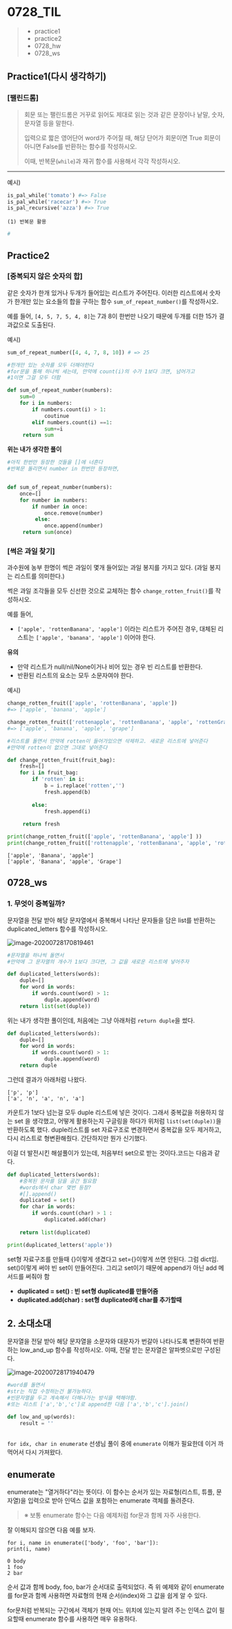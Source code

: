 # 0728_TIL

> - practice1
> - practice2
> - 0728_hw
> - 0728_ws



## Practice1(다시 생각하기)

### [팰린드롬]

> 회문 또는 팰린드롬은 거꾸로 읽어도 제대로 읽는 것과 같은 문장이나 낱말, 숫자, 문자열 등을 말한다.
>
> 입력으로 짧은 영어단어 word가 주어질 때, 해당 단어가 회문이면 True 회문이 아니면 False를 반환하는 함수를 작성하시오.
>
> 이때, 반복문(`while`)과 재귀 함수를 사용해서 각각 작성하시오.

------

예시)

```python
is_pal_while('tomato') #=> False
is_pal_while('racecar') #=> True
is_pal_recursive('azza') #=> True
```

`(1) 반복문 활용`

 ```python
#
 ```



## Practice2

### [중복되지 않은 숫자의 합]

같은 숫자가 한개 있거나 두개가 들어있는 리스트가 주어진다. 이러한 리스트에서 숫자가 한개만 있는 요소들의 합을 구하는 함수 `sum_of_repeat_number()`를 작성하시오.

예를 들어, `[4, 5, 7, 5, 4, 8]`는 7과 8이 한번만 나오기 때문에 두개를 더한 15가 결과값으로 도출된다.

예시)

```python
sum_of_repeat_number([4, 4, 7, 8, 10]) # => 25
```

```python
#한개만 있는 숫자를 모두 더해야한다
#for문을 통해 하나씩 세는데, 만약에 count(i)의 수가 1보다 크면, 넘어가고
#1이면 그걸 모두 더함

def sum_of_repeat_number(numbers):
    sum=0
    for i in numbers:
        if numbers.count(i) > 1:
            coutinue
        elif numbers.count(i) ==1:
            sum+=i
     return sum
```

**위는 내가 생각한 풀이**

```python
#아직 한번만 등장한 것들을 []에 너흔다
#반복문 돌리면서 number in 한번만 등장하면, 


def sum_of_repeat_number(numbers):
    once=[]
    for number in numbers:
        if number in once:
            once.remove(number)
         else:
            once.append(number)
     return sum(once)
```



### [썩은 과일 찾기]

과수원에 농부 한명이 썩은 과일이 몇개 들어있는 과일 봉지를 가지고 있다. (과일 봉지는 리스트를 의미한다.)

썩은 과일 조각들을 모두 신선한 것으로 교체하는 함수 `change_rotten_fruit()`를 작성하시오.

예를 들어,

- `['apple', 'rottenBanana', 'apple']` 이라는 리스트가 주어진 경우, 대체된 리스트는 `['apple', 'banana', 'apple']` 이어야 한다.

**유의**

- 만약 리스트가 null/nil/None이거나 비어 있는 경우 빈 리스트를 반환한다.
- 반환된 리스트의 요소는 모두 소문자여야 한다.

예시)

```python
change_rotten_fruit(['apple', 'rottenBanana', 'apple']) 
#=> ['apple', 'banana', 'apple']

change_rotten_fruit(['rottenapple', 'rottenBanana', 'apple', 'rottenGrape']) 
#=> ['apple', 'banana', 'apple', 'grape']
```

```python
#리스트를 돌면서 만약에 rotten이 들어가있으면 삭제하고. 새로운 리스트에 넣어준다
#만약에 rotten이 없으면 그대로 넣어준다

def change_rotten_fruit(fruit_bag):
    fresh=[]
    for i in fruit_bag:
        if 'rotten' in i:
            b = i.replace('rotten','')
            fresh.append(b)
            
        else:
            fresh.append(i)
            
     return fresh

print(change_rotten_fruit(['apple', 'rottenBanana', 'apple'] ))
print(change_rotten_fruit(['rottenapple', 'rottenBanana', 'apple', 'rottenGrape']))
```

```
['apple', 'Banana', 'apple']
['apple', 'Banana', 'apple', 'Grape']
```



## 0728_ws

### 1. 무엇이 중복일까?

문자열을 전달 받아 해당 문자열에서 중복해서 나타난 문자들을 담은 list를 반환하는 duplicated_letters 함수를 작성하시오.

![]()![image-20200728170819461](C:\Users\aclass\AppData\Roaming\Typora\typora-user-images\image-20200728170819461.png)

```python
#문자열을 하나씩 돌면서
#만약에 그 문자열의 개수가 1보다 크다면, 그 값을 새로운 리스트에 넣어주자

def duplicated_letters(words):
    duple=[]
    for word in words:
        if words.count(word) > 1:
            duple.append(word)
    return list(set(duple))
```

위는 내가 생각한 풀이인데, 처음에는 그냥 아래처럼 `return duple`을 썼다. 

```python
def duplicated_letters(words):
    duple=[]
    for word in words:
        if words.count(word) > 1:
            duple.append(word)
    return duple
```

그런데 결과가 아래처럼 나왔다. 

```
['p', 'p']
['a', 'n', 'a', 'n', 'a']
```

카운트가 1보다 넘는걸 모두 duple 리스트에 넣은 것이다. 그래서 중복값을 허용하지 않는 set 을 생각했고, 어떻게 활용하는지 구글링을 하다가 위처럼 `list(set(duple))`을 반환하도록 했다. duple리스트를 set 자료구조로 변경하면서 중복값을 모두 제거하고, 다시 리스트로 형변환해줬다. 간단하지만 뭔가 신기했다.

이걸 더 발전시킨 해설풀이가 있는데, 처음부터  set으로 받는 것이다.코드는 다음과 같다.

```python
def duplicated_letters(words):
    #중복된 문자를 담을 공간 필요함
    #words에서 char 몇번 등장?
    #[].append()
    duplicated = set() 
    for char in words:
        if words.count(char) > 1 :
            duplicated.add(char)
        
    return list(duplicated)

print(duplicated_letters('apple'))
```

set형 자료구조를 만들때 {}이렇게 생겼다고 set={}이렇게 쓰면 안된다. 그럼 dict임. set()이렇게 써야 빈 set이 만들어진다. 그리고 set이기 때문에 append가 아닌 add 메서드를 써줘야 함

- **duplicated = set() : 빈 set형 duplicated를 만들어줌**
- **duplicated.add(char) : set형  duplicated에 char를 추가할때**



## 2. 소대소대

문자열을 전달 받아 해당 문자열을 소문자와 대문자가 번갈아 나타나도록 변환하여 반환하는 low_and_up 함수를 작성하시오. 이때, 전달 받는 문자열은 알파벳으로만 구성된다.

![]()![image-20200728171940479](C:\Users\aclass\AppData\Roaming\Typora\typora-user-images\image-20200728171940479.png)

```python
#word를 돌면서
#str는 직접 수정하는건 불가능하다.
#빈문자열을 두고 계속해서 더해나가는 방식을 택해야함.
#또는 리스트 ['a','b','c']로 append한 다음 ['a','b','c'].join()

def low_and_up(words):
    result = ''
    
```

`for idx, char in enumerate` 선생님 풀이 중에 `enumerate` 이해가 필요한데 이거 까먹어서 다시 가져왔다.



## enumerate

enumerate는 "열거하다"라는 뜻이다. 이 함수는 순서가 있는 자료형(리스트, 튜플, 문자열)을 입력으로 받아 인덱스 값을 포함하는 enumerate 객체를 돌려준다.

> ※ 보통 enumerate 함수는 다음 예제처럼 for문과 함께 자주 사용한다.

잘 이해되지 않으면 다음 예를 보자.

```
for i, name in enumerate(['body', 'foo', 'bar']):
print(i, name)

0 body
1 foo
2 bar
```

순서 값과 함께 body, foo, bar가 순서대로 출력되었다. 즉 위 예제와 같이 enumerate를 for문과 함께 사용하면 자료형의 현재 순서(index)와 그 값을 쉽게 알 수 있다.

for문처럼 반복되는 구간에서 객체가 현재 어느 위치에 있는지 알려 주는 인덱스 값이 필요할때 enumerate 함수를 사용하면 매우 유용하다.